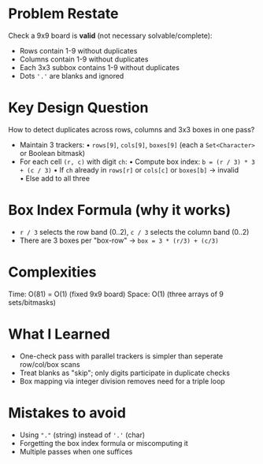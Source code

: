 # Problem Restate
Check a 9x9 board is **valid** (not necessary solvable/complete):
- Rows contain 1-9 without duplicates
- Columns contain 1-9 without duplicates
- Each 3x3 subbox contains 1-9 without duplicates
- Dots `'.'` are blanks and ignored

# Key Design Question
How to detect duplicates across rows, columns and 3x3 boxes in one pass?
- Maintain 3 trackers:
  • `rows[9]`, `cols[9]`, `boxes[9]` (each a `Set<Character>` or Boolean bitmask)
- For each cell `(r, c)` with digit `ch`:
  • Compute box index: `b = (r / 3) * 3 + (c / 3)`
  • If `ch` already in `rows[r]` or `cols[c]` or `boxes[b]` -> invalid
  • Else add to all three

# Box Index Formula (why it works)
- `r / 3` selects the row band (0..2), `c / 3` selects the column band (0..2)
- There are 3 boxes per "box-row" -> `box = 3 * (r/3) + (c/3)`

# Complexities
Time: O(81) = O(1) (fixed 9x9 board)
Space: O(1) (three arrays of 9 sets/bitmasks)

# What I Learned
- One-check pass with parallel trackers is simpler than seperate row/col/box scans
- Treat blanks as "skip"; only digits participate in duplicate checks
- Box mapping via integer division removes need for a triple loop

# Mistakes to avoid
- Using `"."` (string) instead of `'.'` (char)
- Forgetting the box index formula or miscomputing it
- Multiple passes when one suffices
